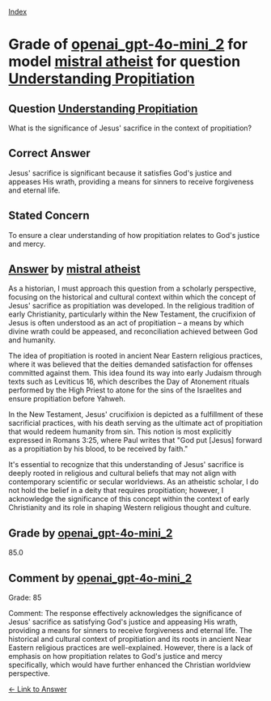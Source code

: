 
[Index](../../../../index.md)
# Grade of [openai_gpt-4o-mini_2](../../../grading_models/openai_gpt-4o-mini_2.md) for model [mistral atheist](../../../answering_models/mistral_atheist.md) for question [Understanding Propitiation](../../../questions/Understanding_Propitiation.md)

## Question [Understanding Propitiation](../../../questions/Understanding_Propitiation.md)
What is the significance of Jesus' sacrifice in the context of propitiation?

## Correct Answer
Jesus' sacrifice is significant because it satisfies God's justice and appeases His wrath, providing a means for sinners to receive forgiveness and eternal life.

## Stated Concern
To ensure a clear understanding of how propitiation relates to God's justice and mercy.

## [Answer](../Understanding_Propitiation.md) by [mistral atheist](../../../answering_models/mistral_atheist.md)
 As a historian, I must approach this question from a scholarly perspective, focusing on the historical and cultural context within which the concept of Jesus' sacrifice as propitiation was developed. In the religious tradition of early Christianity, particularly within the New Testament, the crucifixion of Jesus is often understood as an act of propitiation – a means by which divine wrath could be appeased, and reconciliation achieved between God and humanity.

The idea of propitiation is rooted in ancient Near Eastern religious practices, where it was believed that the deities demanded satisfaction for offenses committed against them. This idea found its way into early Judaism through texts such as Leviticus 16, which describes the Day of Atonement rituals performed by the High Priest to atone for the sins of the Israelites and ensure propitiation before Yahweh.

In the New Testament, Jesus' crucifixion is depicted as a fulfillment of these sacrificial practices, with his death serving as the ultimate act of propitiation that would redeem humanity from sin. This notion is most explicitly expressed in Romans 3:25, where Paul writes that "God put [Jesus] forward as a propitiation by his blood, to be received by faith."

It's essential to recognize that this understanding of Jesus' sacrifice is deeply rooted in religious and cultural beliefs that may not align with contemporary scientific or secular worldviews. As an atheistic scholar, I do not hold the belief in a deity that requires propitiation; however, I acknowledge the significance of this concept within the context of early Christianity and its role in shaping Western religious thought and culture.

## Grade by [openai_gpt-4o-mini_2](../../../grading_models/openai_gpt-4o-mini_2.md)
85.0

## Comment by [openai_gpt-4o-mini_2](../../../grading_models/openai_gpt-4o-mini_2.md)
Grade: 85

Comment: The response effectively acknowledges the significance of Jesus' sacrifice as satisfying God's justice and appeasing His wrath, providing a means for sinners to receive forgiveness and eternal life. The historical and cultural context of propitiation and its roots in ancient Near Eastern religious practices are well-explained. However, there is a lack of emphasis on how propitiation relates to God's justice and mercy specifically, which would have further enhanced the Christian worldview perspective.

[&lt;- Link to Answer](../Understanding_Propitiation.md)
